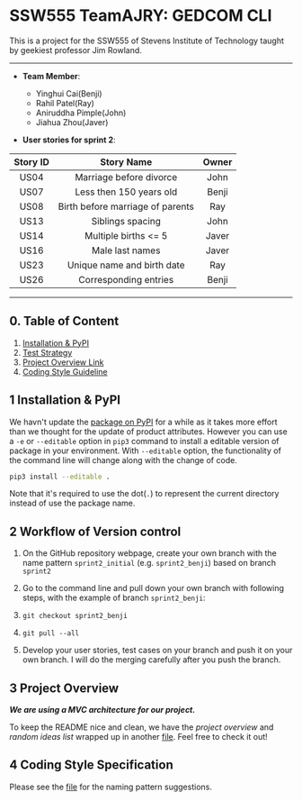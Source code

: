 # SSW555 TeamAJRY: GEDCOM CLI

This is a project for the SSW555 of Stevens Institute of Technology taught by geekiest professor Jim Rowland.

---
- **Team Member**:
  - Yinghui Cai(Benji)
  - Rahil Patel(Ray)
  - Aniruddha Pimple(John)
  - Jiahua Zhou(Javer)

- **User stories for sprint 2**:

|Story ID|Story Name|Owner|
|:---:|:---:|:---:|
|US04|Marriage before divorce|John|
|US07|Less then 150 years old|Benji|
|US08|Birth before marriage of parents|Ray|
|US13|Siblings spacing|John|
|US14|Multiple births <= 5|Javer|
|US16|Male last names|Javer|
|US23|Unique name and birth date|Ray|
|US26|Corresponding entries|Benji|

---

## 0. Table of Content

1. [Installation & PyPI](#1-installation--pypi)
2. [Test Strategy](#2-workflow-of-version-control)
3. [Project Overview Link](Project_overview.md)
4. [Coding Style Guideline](coding_style_specification.md)

## 1 Installation & PyPI

We havn't update the [package on PyPI](https://pypi.org/project/GEDCOM-Benji/) for a while as it takes more effort than we thought for the update of product attributes. However you can use a `-e` or `--editable` option in `pip3` command to install a editable version of package in your environment. With `--editable` option, the functionality of the command line will change along with the change of code.

```sh
pip3 install --editable .
```

Note that it's required to use the dot(`.`) to represent the current directory instead of use the package name.

## 2 Workflow of Version control

1. On the GitHub repository webpage, create your own branch with the name pattern `sprint2_initial` (e.g. `sprint2_benji`) based on branch `sprint2`

2. Go to the command line and pull down your own branch with following steps, with the example of branch `sprint2_benji`:
  1. `git checkout sprint2_benji`
  2. `git pull --all`

3. Develop your user stories, test cases on your branch and push it on your own branch. I will do the merging carefully after you push the branch.

## 3 Project Overview

***We are using a MVC architecture for our project.***

To keep the README nice and clean, we have the *project overview* and *random ideas list* wrapped up in another [file](Project_overview.md). Feel free to check it out!

## 4 Coding Style Specification

Please see the [file](coding_style_specification.md) for the naming pattern suggestions.
